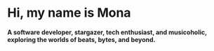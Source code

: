 <h1 class="text-center">Hi, my name is Mona</h1>
<p class="text-center"></p><b>A software developer, stargazer, tech enthusiast, and musicoholic, exploring the worlds of beats, bytes, and beyond.</b></p>

